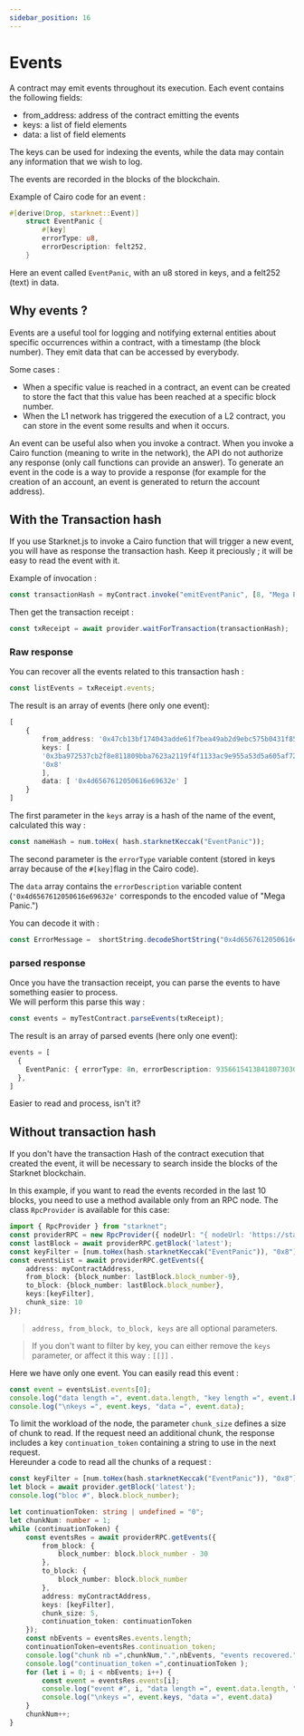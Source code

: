 ```yaml
---
sidebar_position: 16
---
```


# Events

A contract may emit events throughout its execution. Each event contains the following fields:
- from_address: address of the contract emitting the events
- keys: a list of field elements
- data: a list of field elements

The keys can be used for indexing the events, while the data may contain any information that we wish to log.

The events are recorded in the blocks of the blockchain.

Example of Cairo code for an event :
```rust
#[derive(Drop, starknet::Event)]
    struct EventPanic {
        #[key]
        errorType: u8,
        errorDescription: felt252,
    }
```
Here an event called `EventPanic`, with an u8 stored in keys, and a felt252 (text) in data.  

## Why events ?

Events are a useful tool for logging and notifying external entities about specific occurrences within a contract, with a timestamp (the block number). They emit data that can be accessed by everybody.  

Some cases :
- When a specific value is reached in a contract, an event can be created to store the fact that this value has been reached at a specific block number.
- When the L1 network has triggered the execution of a L2 contract, you can store in the event some results and when it occurs.

An event can be useful also when you invoke a contract. When you invoke a Cairo function (meaning to write in the network), the API do not authorize any response (only call functions can provide an answer). To generate an event in the code is a way to provide a response (for example for the creation of an account, an event is generated to return the account address).

## With the Transaction hash

If you use Starknet.js to invoke a Cairo function that will trigger a new event, you will have as response the transaction hash. Keep it preciously ; it will be easy to read the event with it.

Example of invocation :
```typescript
const transactionHash = myContract.invoke("emitEventPanic", [8, "Mega Panic."])
```
Then get the transaction receipt :
```typescript
const txReceipt = await provider.waitForTransaction(transactionHash);
```

### Raw response

You can recover all the events related to this transaction hash :

```typescript
const listEvents = txReceipt.events;
```
The result is an array of events (here only one event):
```typescript
[
    {
        from_address: '0x47cb13bf174043adde61f7bea49ab2d9ebc575b0431f85bcbfa113a6f93fc4',
        keys: [
        '0x3ba972537cb2f8e811809bba7623a2119f4f1133ac9e955a53d5a605af72bf2',
        '0x8'
        ],
        data: [ '0x4d6567612050616e69632e' ]
    }
]
```
The first parameter in the `keys` array is a hash of the name of the event, calculated this way :

```typescript
const nameHash = num.toHex( hash.starknetKeccak("EventPanic"));
```

The second parameter is the `errorType` variable content (stored in keys array because of the `#[key]`flag in the Cairo code).

The `data` array contains the `errorDescription` variable content (`'0x4d6567612050616e69632e'` corresponds to the encoded value of "Mega Panic.")

You can decode it with :
```typescript
const ErrorMessage =  shortString.decodeShortString("0x4d6567612050616e69632e")
```

### parsed response

Once you have the transaction receipt, you can parse the events to have something easier to process.  
We will perform this parse this way :
```typescript
const events = myTestContract.parseEvents(txReceipt);
```
The result is an array of parsed events (here only one event):
```typescript
events = [
  {
    EventPanic: { errorType: 8n, errorDescription: 93566154138418073030976302n }
  },
]
```
Easier to read and process, isn't it?
## Without transaction hash

If you don't have the transaction Hash of the contract execution that created the event, it will be necessary to search inside the blocks of the Starknet blockchain. 

In this example, if you want to read the events recorded in the last 10 blocks, you need to use a method available only from an RPC node. The class `RpcProvider` is available for this case:

```typescript
import { RpcProvider } from "starknet";
const providerRPC = new RpcProvider({ nodeUrl: "{ nodeUrl: 'https://starknet-goerli.infura.io/v3/' + infuraKey }" }); // for an Infura node on Testnet
const lastBlock = await providerRPC.getBlock('latest');
const keyFilter = [num.toHex(hash.starknetKeccak("EventPanic")), "0x8"]
const eventsList = await providerRPC.getEvents({
    address: myContractAddress,
    from_block: {block_number: lastBlock.block_number-9},
    to_block: {block_number: lastBlock.block_number},
    keys:[keyFilter],
    chunk_size: 10
});
```

> `address, from_block, to_block, keys` are all optional parameters.

> If you don't want to filter by key, you can either remove the `keys` parameter, or affect it this way : `[[]]` .

Here we have only one event. You can easily read this event :

```typescript
const event = eventsList.events[0];
console.log("data length =", event.data.length, "key length =", event.keys.length, ":");
console.log("\nkeys =", event.keys, "data =", event.data);
```

To limit the workload of the node, the parameter `chunk_size` defines a size of chunk to read. If the request need an additional chunk, the response includes a key `continuation_token` containing a string to use in the next request.  
Hereunder a code to read all the chunks of a request :

```typescript
const keyFilter = [num.toHex(hash.starknetKeccak("EventPanic")), "0x8"]
let block = await provider.getBlock('latest');
console.log("bloc #", block.block_number);

let continuationToken: string | undefined = "0";
let chunkNum: number = 1;
while (continuationToken) {
    const eventsRes = await providerRPC.getEvents({
        from_block: {
            block_number: block.block_number - 30
        },
        to_block: {
            block_number: block.block_number
        },
        address: myContractAddress,
        keys: [keyFilter],
        chunk_size: 5,
        continuation_token: continuationToken
    });
    const nbEvents = eventsRes.events.length;
    continuationToken=eventsRes.continuation_token;
    console.log("chunk nb =",chunkNum,".",nbEvents, "events recovered.");
    console.log("continuation_token =",continuationToken );
    for (let i = 0; i < nbEvents; i++) {
        const event = eventsRes.events[i];
        console.log("event #", i, "data length =", event.data.length, "key length =", event.keys.length, ":");
        console.log("\nkeys =", event.keys, "data =", event.data)
    }
    chunkNum++;
}
```
 
